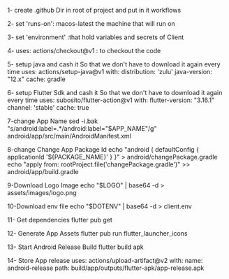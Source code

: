 
1- create .github Dir in root of project and put in it workflows

2- set 'runs-on': macos-latest the machine that will run on

3- set 'environment' :that hold variables and secrets of Client

4- uses: actions/checkout@v1 : to checkout the code 

5- setup java and cash it So that we don't have to download it again every time
uses: actions/setup-java@v1
with:
  distribution: 'zulu'
  java-version: "12.x"
  cache: gradle

6- setup Flutter Sdk and cash it So that we don't have to download it again every time
uses: subosito/flutter-action@v1
with:
  flutter-version: "3.16.1"
  channel: 'stable'
  cache: true

7-change App Name
sed -i.bak "s/android:label=.*/android:label=\"$APP_NAME\"/g" android/app/src/main/AndroidManifest.xml

8-change Change App Package Id
echo "android {  defaultConfig { applicationId '${PACKAGE_NAME}' }  }" > android/changePackage.gradle
echo "apply from: rootProject.file('changePackage.gradle')" >> android/app/build.gradle

9-Download Logo Image
echo "$LOGO" | base64 -d > assets/images/logo.png

10-Download env file
echo "$DOTENV" | base64 -d > client.env

11- Get dependencies
flutter pub get

12- Generate App Assets
flutter pub run flutter_launcher_icons

13- Start Android Release Build
flutter build apk

14- Store App release
uses: actions/upload-artifact@v2
with:
  name: android-release
  path: build/app/outputs/flutter-apk/app-release.apk

